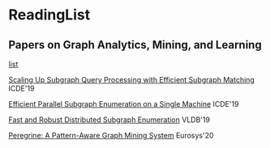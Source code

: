 # ReadingList

## Papers on Graph Analytics, Mining, and Learning
[list](https://people.csail.mit.edu/jshun/graph.shtml)

[Scaling Up Subgraph Query Processing with Efficient Subgraph Matching](papers/ICDE19-ScalingUpSubgraphQueryProcessing.pdf) ICDE'19

[Efficient Parallel Subgraph Enumeration on a Single Machine](papers/ICDE19-LIGHT.pdf) ICDE'19

[Fast and Robust Distributed Subgraph Enumeration](papers/VLDB19-FastRobustDistributedSubgraphEnumeration.pdf) VLDB'19

[Peregrine: A Pattern-Aware Graph Mining System](papers/Eurosys20-Peregrine.pdf) Eurosys'20

